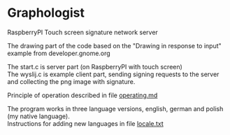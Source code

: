 # Graphologist
RaspberryPI Touch screen signature network server

The drawing part of the code based on the "Drawing in response to input" example
from developer.gnome.org

The start.c is server part (on RaspberryPI with touch screen)<br>
The wyslij.c is example client part, sending signing requests to the 
server and collecting the png image with signature.

Principle of operation described in file [operating.md](/screenshots/operating.md)

The program works in three language versions, english, german and polish (my native language).<br>
Instructions for adding new languages in file [locale.txt](/locale.txt)


